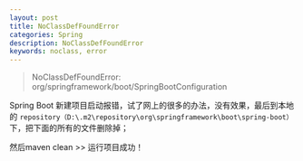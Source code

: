```yaml
---
layout: post
title: NoClassDefFoundError
categories: Spring
description: NoClassDefFoundError
keywords: noclass, error
---
```


> NoClassDefFoundError: org/springframework/boot/SpringBootConfiguration

Spring Boot 新建项目启动报错，试了网上的很多的办法，没有效果，最后到本地的 `repository（D:\.m2\repository\org\springframework\boot\spring-boot）`下，把下面的所有的文件删除掉；  

然后maven clean >> 运行项目成功！